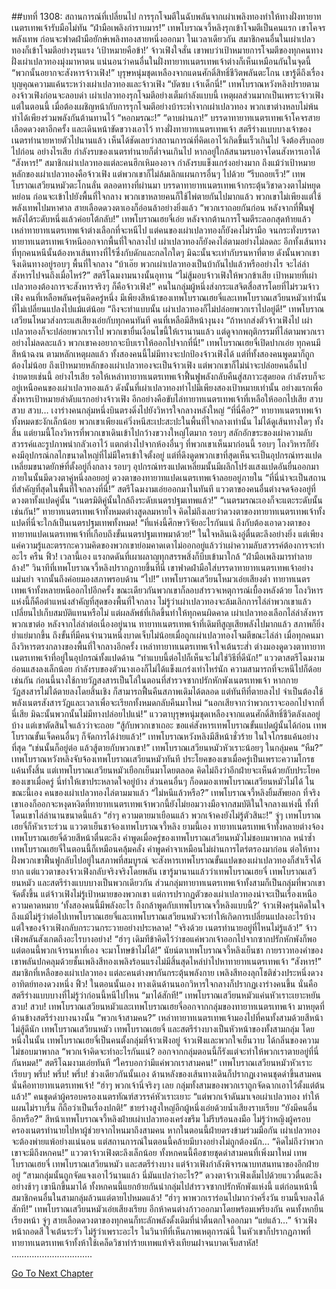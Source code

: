 ##บทที่ 1308: สถานการณ์ที่เปลี่ยนไป
การรุกโจมตีในฉับพลันจากเผ่าเพลิงทองทำให้ทางฝั่งทายาทเนตรเทพเจ้ารับมือไม่ทัน
“ฝ่ามือเพลิงกำราบมาร!”
เทพโบราณจวี้หลิงรุกเข้าโจมตีเป็นคนแรก เขาโคจรพลังเทพ ก่อนจะฟาดฝ่ามือยักษ์เพลิงทองสายหนึ่งออกมา
ในเวลาเดียวกัน สมาชิกคนอื่นในเผ่าเปลวทองก็เข้าโจมตีอย่างรุนแรง
‘เป้าหมายคือข้า!’
จ้าวเฟิงใจสั่น
เขาพบว่าเป้าหมายการโจมตีของทุกคนทางฝั่งเผ่าเปลวทองมุ่งมาหาตน
แน่นอนว่าคนอื่นในฝั่งทายาทเนตรเทพเจ้าต่างก็เห็นเหมือนกันในจุดนี้
“พวกนั้นอยากจะสังหารจ้าวเฟิง!”
บุรุษหนุ่มชุดเหลืองจากแดนศักดิ์สิทธิ์ชีวิตพลันตะโกน
เขารู้ดีถึงเรื่องบุญคุณความแค้นระหว่างเผ่าเปลวทองและจ้าวเฟิง
“บัดซบ เจ้าเด็กนี่!”
เทพโบราณหวังหลิงปรายตามองจ้าวเฟิงก่อนจะลอบด่า
เผ่าเปลวทองรุกโจมตีอย่างเต็มกำลังแบบนี้ เหตุผลส่วนมากเป็นเพราะจ้าวเฟิง
แต่ในตอนนี้ เมื่อต้องเผชิญหน้ากับการรุกโจมตีอย่างบ้าระห่ำจากเผ่าเปลวทอง พวกเขาต่างหลบไม่พ้น ทำได้เพียงร่วมพลังกันต้านทานไว้
“หอกมรณะ!”
“ดาบผ่านภา!”
บรรดาทายาทเนตรเทพเจ้าโคจรสายเลือดดวงตาอีกครั้ง และเดินหน้าขัดขวางเอาไว้
ทางฝั่งทายาทเนตรเทพเจ้า สตรีร่างแบบบางเจ้าของเนตรทำนายหายตัวไปนานแล้ว เห็นได้ชัดเลยว่าสถานการณ์ที่คิดเอาไว้เกิดขึ้นเร็วเกินไป จึงต้องรีบถอยไปก่อน
อย่างไรเสีย กำลังรบของเนตรทำนายก็ต่ำจนเกินไป หากอยู่ใกล้สนามรบอาจโดนสังหารเอาได้
“สังหาร!”
สมาชิกเผ่าเปลวทองแต่ละคนฮึกเหิมองอาจ กำลังรบแข็งแกร่งอย่างมาก
ถึงแม้ว่าเป้าหมายหลักของเผ่าเปลวทองคือจ้าวเฟิง แต่พวกเขาก็ไม่ล้มเลิกแผนการอื่นๆ ไปด้วย
“รีบถอยเร็ว!”
เทพโบราณเสวียนหมัวตะโกนลั่น
ตลอดทางที่ผ่านมา บรรดาทายาทเนตรเทพเจ้ากระตุ้นวิชาดวงตาไม่หยุดหย่อน ก่อนจะเข้าไปยังพื้นที่ใจกลาง พวกเขาหลายคนก็ใช้ไพ่ตายกันไปมากแล้ว
พวกเขาไม่เพียงแต่ใช้พลังเทพไปมหาศาล สายเลือดดวงตาเองก็อ่อนล้าอย่างยิ่งแล้ว
“พวกเราถอยกันก่อน หลังจากที่ฟื้นฟูพลังได้ระดับหนึ่งแล้วค่อยโต้กลับ!”
เทพโบราณเฮยจี๋เอ่ย
หลังจากต้านการโจมตีระลอกสุดท้ายแล้ว เหล่าทายาทเนตรเทพเจ้าต่างเลือกที่จะหนีไป
แต่คนของเผ่าเปลวทองก็ยังคงไม่รามือ
จนกระทั่งบรรดาทายาทเนตรเทพเจ้าหนีออกจากพื้นที่ใจกลางไป เผ่าเปลวทองก็ยังคงไล่ตามอย่างไม่ลดละ
อีกทั้งเส้นทางที่ทุกคนหนีนั้นต้องหาเส้นทางที่ไร้ซึ่งกับดักและกลไกใดๆ มิฉะนั้นจะเท่ากับรนหาที่ตาย
ดังนั้นพวกเขาจึงเดินทางอยู่รอบๆ พื้นที่ใจกลาง
“บ้าเอ๊ย พวกเผ่าเปลวทองเป็นบ้ากันไปแล้วหรืออย่างไร จะไล่ล่าสังหารไปจนถึงเมื่อไหร่?”
สตรีโฉมงามนางนั้นอุทาน
“ไม่สู้มอบจ้าวเฟิงให้พวกข้าเสีย เป้าหมายที่เผ่าเปลวทองต้องการจะสังหารจริงๆ ก็คือจ้าวเฟิง!”
คนในกลุ่มผู้หนึ่งส่งกระแสจิตสื่อสารโดยที่ไม่รวมจ้าวเฟิง
คนที่เหลือพลันครุ่นคิดครู่หนึ่ง มีเพียงสีหน้าของเทพโบราณเฮยจี๋และเทพโบราณเสวียนหมัวเท่านั้นที่ไม่เปลี่ยนแปลงไปแม้แต่น้อย
“ถึงจะทำแบบนั้น เผ่าเปลวทองก็ไม่ปล่อยพวกเราไปอยู่ดี!”
เทพโบราณเสวียนโหมวส่งกระแสเสียงเอ่ยกับทุกคนทันที
คนที่เหลือมีสีหน้างุนงง
“ถ้าหากส่งตัวจ้าวเฟิงไป เผ่าเปลวทองก็จะปล่อยพวกเราไป พวกเขายื่นเงื่อนไขนี้ให้เรานานแล้ว แต่ดูจากพฤติกรรมที่ไล่ตามพวกเราอย่างไม่ลดละแล้ว พวกเขาคงอยากจะบีบเราให้ออกไปจากที่นี่!”
เทพโบราณเฮยจี๋เปิดปากเอ่ย
ทุกคนมีสีหน้าฉงน ตามหลักเหตุผลแล้ว ทั้งสองคนนี้ไม่มีทางจะปกป้องจ้าวเฟิงได้
แต่ที่ทั้งสองคนพูดมาก็ถูกต้องไม่น้อย
ถึงเป้าหมายหลักของเผ่าเปลวทองจะเป็นจ้าวเฟิง แต่พวกเขาก็ไม่น่าจะปล่อยคนอื่นไปง่ายดายเช่นนี้
อย่างไรเสีย รอให้เหล่าทายาทเนตรเทพเจ้าฟื้นฟูพลังกลับคืนสู่สภาวะสุดยอด กำลังรบก็จะอยู่เหนือคนของเผ่าเปลวทองแล้ว
ดังนั้นที่เผ่าเปลวทองทำไปมีเพียงสองเป้าหมายเท่านั้น อย่างแรกเพื่อสังหารเป้าหมายลำดับแรกอย่างจ้าวเฟิง อีกอย่างคือขับไล่ทายาทเนตรเทพเจ้าที่เหลือให้ออกไปเสีย
สวบ สวบ สวบ…
เงาร่างคนกลุ่มหนึ่งบินตรงดิ่งไปยังวิหารใจกลางหลังใหญ่
“ที่นี่คือ?”
ทายาทเนตรเทพเจ้าทั้งหมดชะงักเล็กน้อย พวกเขาเพียงแค่วิ่งหนีสะเปะสะปะในพื้นที่ใจกลางเท่านั้น ไม่ได้ดูเส้นทางใดๆ ทั้งสิ้น
แต่ยามนี้โถงวิหารที่พวกเขาเดินเข้าไปกว้างขวางใหญ่โตมาก รอบๆ สลักอักขระของเผ่าความลับสวรรค์และรูปภาพน่ากลัวเอาไว้ แตกต่างไปจากห้องอื่นๆ ที่พวกเขาเห็นมาก่อนนี้
รอบๆ โถงวิหารก็ยังคงมีอุปกรณ์กลไกขนาดใหญ่ที่ไม่มีใครเข้าใจตั้งอยู่
แต่ที่ดึงดูดพวกเขาที่สุดเห็นจะเป็นอุปกรณ์ทรงแปดเหลี่ยมขนาดยักษ์ที่ตั้งอยู่กึ่งกลาง
รอบๆ อุปกรณ์ทรงแปดเหลี่ยมนั้นมีผลึกโปร่งแสงแปดอันยื่นออกมา ภายในนั้นมีดวงตาคู่หนึ่งลอยอยู่
ดวงตาของทายาทแปดเนตรเทพเจ้าลอยอยู่ภายใน
“ที่นี่น่าจะเป็นสถานที่สำคัญที่สุดในพื้นที่ใจกลางที่นี่!”
สตรีโฉมงามเอ่ยออกมาในทันที
แววตาของคนอื่นต่างจดจ้องอยู่ที่ดวงตาทั้งแปดคู่นั้น
“เนตรมิติคู่นั้นใกล้ถึงระดับเนตรปฐมเทพแล้ว!”
“เนตรมรณะเองก็จะแตะระดับนั้นเช่นกัน!”
ทายาทเนตรเทพเจ้าทั้งหมดต่างสูดลมหายใจ
คิดไม่ถึงเลยว่าดวงตาของทายาทเนตรเทพเจ้าทั้งแปดที่นี่จะใกล้เป็นเนตรปฐมเทพทั้งหมด!
“ที่แห่งนี้ศึกษาวิจัยอะไรกันแน่ ถึงกับต้องเอาดวงตาของทายาทแปดเนตรเทพเจ้าที่เกือบถึงขั้นเนตรปฐมเทพมาด้วย!”
ในใจหลินเฉิงอู่ตื่นตะลึงอย่างยิ่ง
แต่เพียงแค่ความรู้และตรรกะความคิดของพวกเขาย่อมคาดเดาไม่ออกอยู่แล้วว่าเผ่าความลับสวรรค์ต้องการจะทำอะไร
ครืน ฟิ้ว!
เวลานี้เอง แรงกดดันที่เผาผลาญทุกสรรพสิ่งก็บีบเข้ามาใกล้
“ฝ่ามือเพลิงมารทำลายล้าง!”
วินาทีที่เทพโบราณจวี้หลิงปรากฏกายขึ้นที่นี่ เขาฟาดฝ่ามือใส่บรรดาทายาทเนตรเทพเจ้าอย่างแม่นยำ
จากนั้นถึงค่อยมองสภาพรอบด้าน
“ไป!”
เทพโบราณเสวียนโหมวเอ่ยเสียงต่ำ
ทายาทเนตรเทพเจ้าทั้งหลายหนีออกไปอีกครั้ง ขณะเดียวกันพวกเขาก็ลอบสำรวจเหตุการณ์เบื้องหลังด้วย
โถงวิหารแห่งนี้ก็คือตำแหน่งสำคัญที่สุดของพื้นที่ใจกลาง ไม่รู้ว่าเผ่าเปลวทองจะล้มเลิกการไล่ล่าพวกเขาแล้วเปลี่ยนไปเก็บสมบัติแทนหรือไม่
แต่ผลลัพธ์ที่เกิดขึ้นทำให้ทุกคนผิดคาด เผ่าเปลวทองเลือกไล่ล่าสังหารพวกเขาต่อ
หลังจากไล่ล่าต่อเนื่องอยู่นาน
ทายาทเนตรเทพเจ้าที่เดิมทีสูญเสียพลังไปมากแล้ว สภาพก็ยิ่งย่ำแย่มากขึ้น
ถึงขั้นที่มีคนจำนวนหนึ่งบาดเจ็บไม่น้อยเมื่อถูกเผ่าเปลวทองโจมตีขณะไล่ล่า
เมื่อทุกคนมาถึงวิหารตรงกลางของพื้นที่ใจกลางอีกครั้ง
เหล่าทายาทเนตรเทพเจ้าใจเต้นระส่ำ ต่างมองดูดวงตาทายาทเนตรเทพเจ้าที่อยู่ในอุปกรณ์ทั้งแปดด้าน
“ทำแบบนี้ต่อไปก็เห็นจะไม่ใช่วิธีที่ดีนัก!”
แววตาสตรีโฉมงามอ่อนแสงลงเล็กน้อย
กำลังรบของตัวนางเองก็ไม่ได้แข็งแกร่งเท่าไหร่นัก ความสามารถที่จะหนีไปก็ด้อยเช่นกัน
ก่อนนี้นางใช้กายวัฏสงสารเป็นโล่ในตอนที่สำรวจซากปรักหักพังเนตรเทพเจ้า
หากกายวัฏสงสารไม่ได้ตายลงโดยสิ้นเชิง ก็สามารถฟื้นคืนสภาพเดิมได้ตลอด แต่ทันทีที่ตายลงไป จำเป็นต้องใช้พลังเนตรสังสารวัฏและเวลาเพื่อจะเรียกทั้งหมดกลับคืนมาใหม่
“นอกเสียจากว่าพวกเราจะออกไปจากที่นี่เสีย มิฉะนั้นพวกนั้นไม่มีทางปล่อยไปแน่!”
แววตาบุรุษหนุ่มชุดเหลืองจากแดนศักดิ์สิทธิ์ชีวิตลังเลอยู่บ้าง แต่เขาตัดสินใจแล้วว่าจะถอย
“สู้กับพวกเขาเถอะ ขอแค่สังหารเทพโบราณขั้นแปดผู้นั้นได้ก่อน เทพโบราณขั้นเจ็ดคนอื่นๆ ก็จัดการได้ง่ายแล้ว!”
เทพโบราณหวังหลิงมีสีหน้าชั่วร้าย ในใจโกรธแค้นอย่างที่สุด
“เช่นนั้นก็อยู่ต่อ แล้วสู้ตายกับพวกเขา!”
เทพโบราณเสวียนหมัวหัวเราะน้อยๆ ในกลุ่มคน
“หืม?”
เทพโบราณหวังหลิงจับจ้องเทพโบราณเสวียนหมัวทันที
ประโยคของเขาเมื่อครู่เป็นเพราะความโกรธแค้นทั้งสิ้น
แต่เทพโบราณเสวียนหมัวเยือกเย็นมาโดยตลอด คิดไม่ถึงว่าอีกฝ่ายจะเห็นด้วยกับประโยคของเขาเมื่อครู่ นี่ทำให้เขาประหลาดใจอยู่บ้าง
ส่วนคนอื่นๆ ก็อดมองเทพโบราณเสวียนหมัวไม่ได้
ในขณะนี้เอง คนของเผ่าเปลวทองไล่ตามมาแล้ว
“ไม่หนีแล้วหรือ?”
เทพโบราณจวี้หลิงยิ้มสัพยอก
ที่จริงเขาเองก็ออกจะหงุดหงิดที่ทายาทเนตรเทพเจ้าพวกนี้ยังไม่ยอมวางมือจากสมบัติในใจกลางแห่งนี้ ทั้งที่โดนเขาไล่ล่านานขนาดนี้แล้ว
“ฮ่าๆ ความตายมาเยือนแล้ว พวกเจ้าคงยังไม่รู้ตัวสินะ!”
จู่ๆ เทพโบราณเฮยจี๋ก็หัวเราะร่วน แววตาเย็นชาจ้องเทพโบราณจวี้หลิง
ยามนี้เอง ทายาทเนตรเทพเจ้าทั้งหลายต่างจ้องเทพโบราณเฮยจี๋ด้วยสีหน้าตื่นตะลึง
คำพูดเมื่อครู่ของเทพโบราณเสวียนหมัวไม่ชอบมาพากล หนำซ้ำเทพโบราณเฮยจี๋ในตอนนี้ก็เหมือนคลุ้มคลั่ง คำพูดคำจาเหมือนไม่ผ่านการไตร่ตรองมาก่อน
ต่อให้ทางฝั่งพวกเขาฟื้นฟูกลับไปอยู่ในสภาพที่สมบูรณ์ จะสังหารเทพโบราณขั้นแปดของเผ่าเปลวทองก็สำเร็จได้ยาก
แต่แววตาของจ้าวเฟิงกลับจริงจริงโดยพลัน
เขารู้มานานแล้วว่าเทพโบราณเฮยจี๋ เทพโบราณเสวียนหมัว และสตรีร่างแบบบางเป็นพวกเดียวกัน
ส่วนกลุ่มทายาทเนตรเทพเจ้าทั้งสามก็เป็นกลุ่มที่พวกเขาจัดตั้งขึ้น แต่จ้าวเฟิงไม่รู้เป้าหมายของพวกเขา
แต่การปรากฏตัวของเผ่าเปลวทองน่าจะเป็นเรื่องเหนือความคาดหมาย
‘ทั้งสองคนนี้มีพลังอะไร ถึงกล้าพูดกับเทพโบราณจวี้หลิงแบบนี้?’
จ้าวเฟิงครุ่นคิดในใจ
ถึงแม้ไม่รู้ว่าต่อไปเทพโบราณเฮยจี๋และเทพโบราณเสวียนหมัวจะทำให้เกิดการเปลี่ยนแปลงอะไรบ้าง
แต่ใจของจ้าวเฟิงกลับกระวนกระวายอย่างประหลาด!
“จริงด้วย เนตรทำนายอยู่ที่ไหนไม่รู้แล้ว!”
จ้าวเฟิงพลันสังเกตถึงอะไรบางอย่าง!
“ฮ่าๆ เดิมทีข้าคิดไว้ว่าขอแค่พวกเจ้าออกไปจากซากปรักหักพังก็พอ แต่ตอนนี้พวกเจ้ารนหาที่เอง จะมาโทษข้าไม่ได้!”
นัยน์ตาเทพโบราณจวี้หลิงเย็นชา กายราวทองคำของเขาพลันปกคลุมด้วยชั้นเพลิงสีทองเพลิงร้อนแรงไม่มีสิ้นสุดไหล่บ่าไปหาทายาทเนตรเทพเจ้า
“สังหาร!”
สมาชิกที่เหลือของเผ่าเปลวทอง แต่ละคนต่างพากันกระตุ้นพลังกาย เพลิงสีทองลุกโชติช่วงประหนึ่งดวงอาทิตย์ทองดวงหนึ่ง
ฟิ้ว!
ในตอนนั้นเอง ทางเดินด้านนอกวิหารใจกลางก็ปรากฏเงาร่างคนขึ้น
นั่นคือสตรีร่างแบบบางที่ไม่รู้ว่าก่อนนี้หนีไปไหน
“มาได้สักที!”
เทพโบราณเสวียนหมัวแค่นหัวเราะเยาะหยัน
สวบ! สวบ!
เทพโบราณเสวียนหมัวและเทพโบราณเฮยจี๋ออกจากกลุ่มของทายาทเนตรเทพเจ้า มาหยุดที่ด้านข้างสตรีร่างบางนางนั้น
“พวกเจ้าสามคน?”
เหล่าทายาทเนตรเทพเจ้ามองไปที่คนทั้งสามด้วยสีหน้าไม่สู้ดีนัก
เทพโบราณเสวียนหมัว เทพโบราณเฮยจี๋ และสตรีร่างบางเป็นหัวหน้าของทั้งสามกลุ่ม
โดยหนึ่งในนั้น เทพโบราณเฮยจี๋เป็นคนตั้งกลุ่มที่จ้าวเฟิงอยู่
จ้าวเฟิงและพวกใจเย็นวาบ ได้กลิ่นของความไม่ชอบมาพากล
“พวกเจ้าคิดจะทำอะไรกันแน่? ออกจากกลุ่มตอนนี้ก็รังแต่จะทำให้พวกเราตายอยู่ที่นี่กันหมด!”
สตรีโฉมงามเอ่ยทันที
“ใครบอกว่ามีแค่พวกเราสามคน!”
เทพโบราณเสวียนหมัวหัวเราะเรียบๆ
พรึ่บ! พรึ่บ! พรึ่บ!
ช่วงเดียวกันนั้นเอง ด้านหลังของเส้นทางเดินก็ปรากฏเงาคนชุดดำขึ้นสามคน นั่นคือทายาทเนตรเทพเจ้า!
“ฮ่าๆ พวกเจ้านี่จริงๆ เลย กลุ่มทั้งสามของพวกเราถูกจัดฉากเอาไว้ตั้งแต่ต้นแล้ว!”
คนชุดดำผู้ครอบครองเนตรทัณฑ์สวรรค์หัวเราะเยาะ
“แต่พวกเจ้าดันมาเจอเผ่าเปลวทอง ทำให้แผนไม่ราบรื่น ก็ถือว่าเป็นเรื่องปกติ!”
ชายร่างสูงใหญ่อีกผู้หนึ่งเอ่ยด้วยน้ำเสียงราบเรียบ
“ยังมีคนอื่นอีกหรือ?”
สีหน้าเทพโบราณจวี้หลิงฝ่ายเผ่าเปลวทองเคร่งขรึม ไม่รีบร้อนลงมือ
ไม่รู้ว่าหญิงผู้ครอบครองเนตรทำนายไปหาผู้ช่วยจากไหนมาถึงสามคน
หากในตอนนี้ฝ่ายตรงข้ามร่วมมือกัน เผ่าเปลวทองจะต้องพ่ายแพ้อย่างแน่นอน
แต่สถานการณ์ในตอนนี้คล้ายมีบางอย่างไม่ถูกต้องนัก…
“คิดไม่ถึงว่าพวกเขาจะมีถึงหกคน!”
แววตาจ้าวเฟิงตะลึงเล็กน้อย
ทั้งหกคนนี้คือชายชุดดำสามคนที่เพิ่งมาใหม่ เทพโบราณเฮยจี๋ เทพโบราณเสวียนหมัว และสตรีร่างบาง
แต่จ้าวเฟิงกำลังพิจารณาบทสนทนาของอีกฝ่ายอยู่
“สามกลุ่มนั้นถูกจัดแจงเอาไว้นานแล้ว นี่มันแปลว่าอะไร?”
ดวงตาจ้าวเฟิงเต็มไปด้วยแววตื่นตะลึงอย่างช้าๆ
เขานึกขึ้นมาได้ ทั้งหกคนนี้แยกย้ายกันนำกลุ่มไปสำรวจซากปรักหักพังแห่งนี้
แต่ก่อนหน้านี้ สมาชิกคนอื่นในสามกลุ่มล้วนแต่ตายไปหมดแล้ว!
“ฮ่าๆ พาพวกเราร่อนไปมากว่าครึ่งวัน ยามนี้จบลงได้สักที!”
เทพโบราณเสวียนหมัวเอ่ยเสียงเรียบ
อีกห้าคนต่างก้าวออกมาโดยพร้อมเพรียงกัน
คนทั้งหกยืนเรียงหน้า จู่ๆ สายเลือดดวงตาของทุกคนก็ทะลักพลังดั้งเดิมที่น่าตื่นตกใจออกมา
“แย่แล้ว…”
จ้าวเฟิงหน้าถอดสี ใจเต้นระรัว
ไม่รู้ว่าเพราะอะไร ในวินาทีที่เห็นภาพเหตุการณ์นี้ ในหัวเขาก็ปรากฏภาพที่ทายาทเนตรเทพเจ้าทั้งห้าใช้เคล็ดวิชาทำร้ายเทพแท้จริงเทียนฝาจนบาดเจ็บสาหัส!
…………………………..


[Go To Next Chapter]( ./165.md)